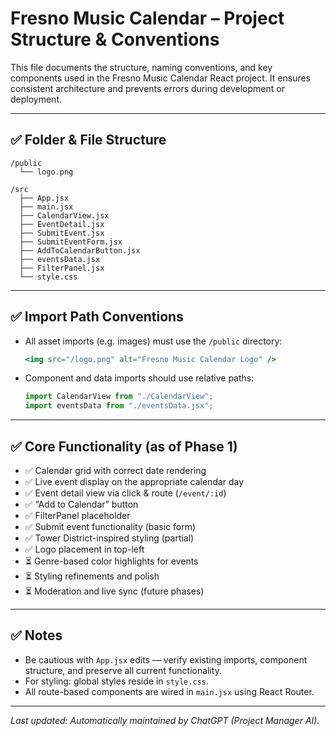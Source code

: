 
# Fresno Music Calendar – Project Structure & Conventions

This file documents the structure, naming conventions, and key components used in the Fresno Music Calendar React project. It ensures consistent architecture and prevents errors during development or deployment.

---

## ✅ Folder & File Structure

```
/public
  └── logo.png

/src
  ├── App.jsx
  ├── main.jsx
  ├── CalendarView.jsx
  ├── EventDetail.jsx
  ├── SubmitEvent.jsx
  ├── SubmitEventForm.jsx
  ├── AddToCalendarButton.jsx
  ├── eventsData.jsx
  ├── FilterPanel.jsx
  └── style.css
```

---

## ✅ Import Path Conventions

- All asset imports (e.g. images) must use the `/public` directory:
  ```jsx
  <img src="/logo.png" alt="Fresno Music Calendar Logo" />
  ```

- Component and data imports should use relative paths:
  ```jsx
  import CalendarView from "./CalendarView";
  import eventsData from "./eventsData.jsx";
  ```

---

## ✅ Core Functionality (as of Phase 1)

- ✅ Calendar grid with correct date rendering
- ✅ Live event display on the appropriate calendar day
- ✅ Event detail view via click & route (`/event/:id`)
- ✅ “Add to Calendar” button
- ✅ FilterPanel placeholder
- ✅ Submit event functionality (basic form)
- ✅ Tower District-inspired styling (partial)
- ✅ Logo placement in top-left
- ⏳ Genre-based color highlights for events
- ⏳ Styling refinements and polish
- ⏳ Moderation and live sync (future phases)

---

## ✅ Notes

- Be cautious with `App.jsx` edits — verify existing imports, component structure, and preserve all current functionality.
- For styling: global styles reside in `style.css`.
- All route-based components are wired in `main.jsx` using React Router.

---

*Last updated: Automatically maintained by ChatGPT (Project Manager AI).*
